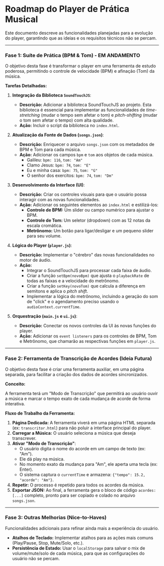 # Roadmap do Player de Prática Musical

Este documento descreve as funcionalidades planejadas para a evolução do player, garantindo que as ideias e os requisitos técnicos não se percam.

---

### Fase 1: Suíte de Prática (BPM & Tom) - **EM ANDAMENTO**

O objetivo desta fase é transformar o player em uma ferramenta de estudo poderosa, permitindo o controle de velocidade (BPM) e afinação (Tom) da música.

**Tarefas Detalhadas:**

1.  **Integração da Biblioteca `SoundTouchJS`**:
    *   **Descrição:** Adicionar a biblioteca SoundTouchJS ao projeto. Esta biblioteca é essencial para implementar as funcionalidades de *time-stretching* (mudar o tempo sem afetar o tom) e *pitch-shifting* (mudar o tom sem afetar o tempo) com alta qualidade.
    *   **Ação:** Incluir o script da biblioteca no `index.html`.

2.  **Atualização da Fonte de Dados (`songs.json`)**:
    *   **Descrição:** Enriquecer o arquivo `songs.json` com os metadados de BPM e Tom para cada música.
    *   **Ação:** Adicionar os campos `bpm` e `tom` aos objetos de cada música.
        *   Galileu: `bpm: 116`, `tom: "Am"`
        *   Clamo Jesus: `bpm: 74`, `tom: "E"`
        *   Eu e minha casa: `bpm: 75`, `tom: "G"`
        *   O senhor dos exercitos: `bpm: 74`, `tom: "Dm"`

3.  **Desenvolvimento da Interface (UI)**:
    *   **Descrição:** Criar os controles visuais para que o usuário possa interagir com as novas funcionalidades.
    *   **Ação:** Adicionar os seguintes elementos ao `index.html` e estilizá-los:
        *   **Controle de BPM:** Um slider ou campo numérico para ajustar o BPM.
        *   **Controle de Tom:** Um seletor (dropdown) com as 12 notas da escala cromática.
        *   **Metrônomo:** Um botão para ligar/desligar e um pequeno slider para seu volume.

4.  **Lógica do Player (`player.js`)**:
    *   **Descrição:** Implementar o "cérebro" das novas funcionalidades no motor de áudio.
    *   **Ação:**
        *   Integrar o SoundTouchJS para processar cada faixa de áudio.
        *   Criar a função `setBpm(novoBpm)` que ajusta o `playbackRate` de todas as faixas e a velocidade do metrônomo.
        *   Criar a função `setKey(novoTom)` que calcula a diferença em semitons e aplica o *pitch shift*.
        *   Implementar a lógica do metrônomo, incluindo a geração do som de "click" e o agendamento preciso usando o `audioContext.currentTime`.

5.  **Orquestração (`main.js` e `ui.js`)**:
    *   **Descrição:** Conectar os novos controles da UI às novas funções do player.
    *   **Ação:** Adicionar os `event listeners` para os controles de BPM, Tom e Metrônomo, que chamarão as respectivas funções em `player.js`.

---

### Fase 2: Ferramenta de Transcrição de Acordes (Ideia Futura)

O objetivo desta fase é criar uma ferramenta auxiliar, em uma página separada, para facilitar a criação dos dados de acordes sincronizados.

**Conceito:**

A ferramenta terá um "Modo de Transcrição" que permitirá ao usuário ouvir a música e marcar o tempo exato de cada mudança de acorde de forma interativa.

**Fluxo de Trabalho da Ferramenta:**

1.  **Página Dedicada:** A ferramenta viverá em uma página HTML separada (ex: `transcritor.html`) para não poluir a interface principal do player.
2.  **Carregar a Música:** O usuário seleciona a música que deseja transcrever.
3.  **Ativar "Modo de Transcrição"**:
    *   O usuário digita o nome do acorde em um campo de texto (ex: "Am").
    *   Ele dá play na música.
    *   No momento exato da mudança para "Am", ele aperta uma tecla (ex: Enter).
    *   O sistema captura o `currentTime` e armazena: `{"tempo": 15.2, "acorde": "Am"}`.
4.  **Repetir:** O processo é repetido para todos os acordes da música.
5.  **Exportar JSON:** Ao final, a ferramenta gera o bloco de código `acordes: [...]` completo, pronto para ser copiado e colado no arquivo `songs.json`.

---

### Fase 3: Outras Melhorias (Nice-to-Haves)

Funcionalidades adicionais para refinar ainda mais a experiência do usuário.

*   **Atalhos de Teclado:** Implementar atalhos para as ações mais comuns (Play/Pause, Stop, Mute/Solo, etc.).
*   **Persistência de Estado:** Usar o `localStorage` para salvar o mix de volume/mute/solo de cada música, para que as configurações do usuário não se percam.
